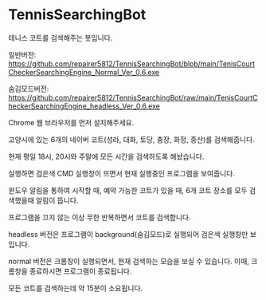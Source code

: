 # TennisSearchingBot
테니스 코트를 검색해주는 봇입니다.

일반버전: https://github.com/repairer5812/TennisSearchingBot/blob/main/TenisCourtCheckerSearchingEngine_Normal_Ver_0.6.exe

숨김모드버전: https://github.com/repairer5812/TennisSearchingBot/raw/main/TenisCourtCheckerSearchingEngine_headless_Ver_0.6.exe

Chrome 웹 브라우저를 먼저 설치해주세요.

고양시에 있는 6개의 네이버 코트(성라, 대화, 토당, 충장, 화정, 중산)를 검색해줍니다.

현재 평일 18시, 20시와 주말에 모든 시간을 검색하도록 해놨습니다.

실행하면 검은색 CMD 실행창이 뜨면서 현재 실행중인 프로그램을 보여줍니다.

윈도우 알림을 통하여 시작할 때, 예약 가능한 코트가 있을 때, 6개 코트 장소를 모두 검색했을때 알림이 뜹니다.

프로그램을 끄지 않는 이상 무한 반복하면서 코트를 검색합니다.

headless 버전은 프로그램이 background(숨김모드)로 실행되어 검은색 실행창만 보입니다.

normal 버전은 크롬창이 실행되면서, 현재 검색하는 모습을 보실 수 있습니다. 이때, 크롬창을 종료하시면 프로그램이 종료됩니다.

모든 코트를 검색하는데 약 15분이 소요됩니다.
